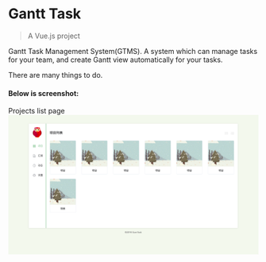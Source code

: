 # Gantt Task

> A Vue.js project

Gantt Task Management System(GTMS). A system which can manage tasks for your team, and create Gantt view automatically
for your tasks.

There are many things to do.

#### Below is screenshot:
Projects list page
![Project list](./demo-img/project-page-demo.png?raw=true "Projects List")


